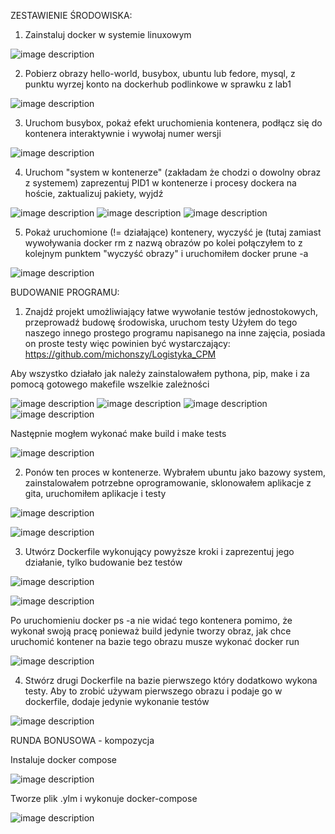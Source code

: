 ZESTAWIENIE ŚRODOWISKA:
1. Zainstaluj docker w systemie linuxowym

![image description](images/lab2_zdj1.png)


2. Pobierz obrazy hello-world, busybox, ubuntu lub fedore, mysql, z punktu wyrzej konto na dockerhub podlinkowe w sprawku z lab1

![image description](images/lab2_zdj2.png)


3. Uruchom busybox, pokaż efekt uruchomienia kontenera, podłącz się do kontenera interaktywnie i wywołaj numer wersji

![image description](images/lab2_zdj3.png)


4. Uruchom "system w kontenerze" (zakładam że chodzi o dowolny obraz z systemem) zaprezentuj PID1 w kontenerze i procesy dockera na hoście, zaktualizuj pakiety, wyjdź

![image description](images/lab2_zdj4.png)
![image description](images/lab2_zdj5.png)
![image description](images/lab2_zdj6.png)


5. Pokaż uruchomione (!= działające) kontenery, wyczyść je (tutaj zamiast wywoływania docker rm z nazwą obrazów po kolei połączyłem to z kolejnym punktem "wyczyść obrazy" i uruchomiłem docker prune -a

![image description](images/lab2_zdj7.png)


BUDOWANIE PROGRAMU:

1. Znajdź projekt umożliwiający łatwe wywołanie testów jednostokowych, przeprowadź budowę środowiska, uruchom testy
Użyłem do tego naszego innego prostego programu napisanego na inne zajęcia, posiada on proste testy więc powinien być wystarczający: https://github.com/michonszy/Logistyka_CPM

Aby wszystko działało jak należy zainstalowałem pythona, pip, make i za pomocą gotowego makefile wszelkie zależności


 ![image description](images/lab2_zdj8.png)
 ![image description](images/lab2_zdj9.png) 
 ![image description](images/lab2_zdj10.png) 
 ![image description](images/lab2_zdj11.png)

Następnie mogłem wykonać make build i make tests

 ![image description](images/lab2_zdj12.png)


2. Ponów ten proces w kontenerze. Wybrałem ubuntu jako bazowy system, zainstalowałem potrzebne oprogramowanie, sklonowałem aplikacje z gita, uruchomiłem aplikacje i testy

 ![image description](images/lab2_zdj13.png) 

 ![image description](images/lab2_zdj14.png)


3. Utwórz Dockerfile wykonujący powyższe kroki i zaprezentuj jego działanie, tylko budowanie bez testów

 ![image description](images/lab2_zdj15.png)

 ![image description](images/lab2_zdj16.png)


Po uruchomieniu docker ps -a nie widać tego kontenera pomimo, że wykonał swoją pracę ponieważ build jedynie tworzy obraz, jak chce uruchomić kontener na bazie tego obrazu musze wykonać docker run

 ![image description](images/lab2_zdj17.png)


4. Stwórz drugi Dockerfile na bazie pierwszego który dodatkowo wykona testy. Aby to zrobić używam pierwszego obrazu i podaje go w dockerfile, dodaje jedynie wykonanie testów

 ![image description](images/lab2_zdj18.png) 



RUNDA BONUSOWA - kompozycja

Instaluje docker compose

 ![image description](images/lab2_zdj19.png) 


Tworze plik .ylm i wykonuje docker-compose

 ![image description](images/lab2_zdj20.png) 


       
